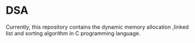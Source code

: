 # DSA
Currently, this repository contains the dynamic memory allocation ,linked list and sorting algorithm in C programming language.
